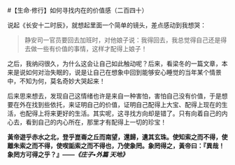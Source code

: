 #【生命⋅修行】如何寻找内在的价值感（二百四十）

说起《长安十二时辰》，就想起里面一个简单的镜头，差点感动到我想哭：

> 静安司一官员要回去加班时，对他娘子说：我得回去，我总觉得自己还是得去做一些有价值的事情，这样才配得上娘子！

之后，我纳闷很久，为什么这会让自己如此触动呢？后来，看梁冬的一篇文章，本来是说如何对治失眠的，说是让自己在想象中回到能够安心睡觉的当年某个情景中，不知为何，莫名奇妙大哭起来！

后来思来想去，发现自己这情绪也许是来自一种害怕，害怕自己没有价值，于是想要在外在找到些依托，来证明自己的价值，证明自己配得上大宝、配得上现在的生活，也配得上将来更好的生活。其实呢，这寻找方向却是错了。只有向着自己的内心去，看到自己的内心所在，那里才有配得上一切的珍宝！

**黃帝遊乎赤水之北，登乎崑崙之丘而南望，還歸，遺其玄珠。使知索之而不得，使離朱索之而不得，使喫詬索之而不得也，乃使象罔。象罔得之，黃帝曰：『異哉！象罔方可得之乎？』——*《庄子•外篇 天地》***